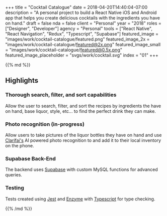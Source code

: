 +++
title = "Cocktail Catalogue"
date = 2018-04-20T14:40:04-07:00
description = "A personal project to build a React Native iOS and Android app that helps you create delicious cocktails with the ingredients you have on hand."
draft = false
nda = false
client = "Personal"
year = "2018"
roles = ["Designer", "Developer"]
agency = "Personal"
tools = ["React Native", "React Navigation", "Redux", "Typescript", "Supabase"]
featured_image = "images/work/cocktail-catalogue/featured.png"
featured_image_2x = "images/work/cocktail-catalogue/featured@2x.png"
featured_image_small = "images/work/cocktail-catalogue/featured@0.5x.png"
featured_image_placeholder = "svgs/work/cocktail.svg"
index = "01"
+++

<div class="markdown post__column">
{{% md %}}

## Highlights

### Thorough search, filter, and sort capabilities

Allow the user to search, filter, and sort the recipes by ingredients the have on hand, base liquor, style, etc... to find the perfect drink they can make.

### Photo recognition (in-progress)

Allow users to take pictures of the liquor bottles they have on hand and use [Clarifai's](https://www.clarifai.com/) AI powered photo recognition to and add it to their local inventory on the phone.

### Supabase Back-End

The backend uses [Supabase](https://supabase.com/) with custom MySQL functions for advanced queries.

### Testing

Tests created using [Jest](https://github.com/facebook/jest) and [Enzyme](https://github.com/airbnb/enzyme) with [Typescript](https://www.typescriptlang.org/) for type checking.

{{% /md %}}

</div>
